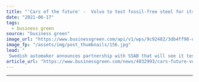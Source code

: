 ```yaml
---
title: "'Cars of the future' -  Volvo to test fossil-free steel for its vehicles"
date: "2021-06-17"
tags: 
  - business green
source: "business green"
image_url: "https://www.businessgreen.com/api/v1/wps/9c92482/3db4ff98-d30f-429b-8fb0-4954a9623e06/3/5-185x114.jpg"
image_fp: "/assets/img/post_thumbnails/156.jpg"
lead: "
 Swedish automaker announces partnership with SSAB that will see it test steel made from hydrogen reduced iron from HYBRIT plant  ..."
article_url: "https://www.businessgreen.com/news/4032993/cars-future-volvo-test-fossil-free-steel-vehicles"
---
```


---
